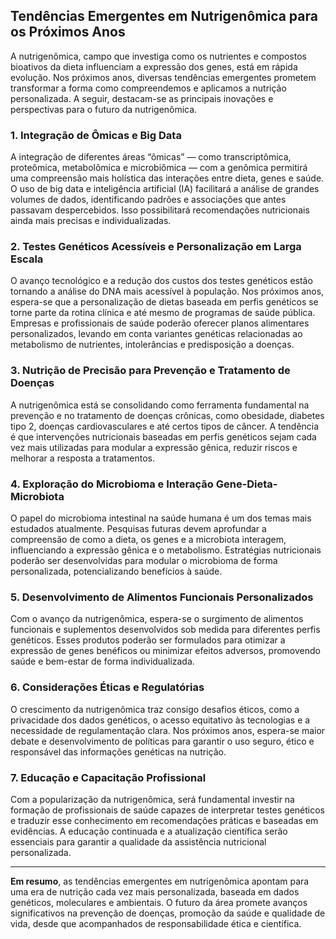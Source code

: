
## Tendências Emergentes em Nutrigenômica para os Próximos Anos

A nutrigenômica, campo que investiga como os nutrientes e compostos bioativos da dieta influenciam a expressão dos genes, está em rápida evolução. Nos próximos anos, diversas tendências emergentes prometem transformar a forma como compreendemos e aplicamos a nutrição personalizada. A seguir, destacam-se as principais inovações e perspectivas para o futuro da nutrigenômica.

### 1. Integração de Ômicas e Big Data

A integração de diferentes áreas “ômicas” — como transcriptômica, proteômica, metabolômica e microbiômica — com a genômica permitirá uma compreensão mais holística das interações entre dieta, genes e saúde. O uso de big data e inteligência artificial (IA) facilitará a análise de grandes volumes de dados, identificando padrões e associações que antes passavam despercebidos. Isso possibilitará recomendações nutricionais ainda mais precisas e individualizadas.

### 2. Testes Genéticos Acessíveis e Personalização em Larga Escala

O avanço tecnológico e a redução dos custos dos testes genéticos estão tornando a análise do DNA mais acessível à população. Nos próximos anos, espera-se que a personalização de dietas baseada em perfis genéticos se torne parte da rotina clínica e até mesmo de programas de saúde pública. Empresas e profissionais de saúde poderão oferecer planos alimentares personalizados, levando em conta variantes genéticas relacionadas ao metabolismo de nutrientes, intolerâncias e predisposição a doenças.

### 3. Nutrição de Precisão para Prevenção e Tratamento de Doenças

A nutrigenômica está se consolidando como ferramenta fundamental na prevenção e no tratamento de doenças crônicas, como obesidade, diabetes tipo 2, doenças cardiovasculares e até certos tipos de câncer. A tendência é que intervenções nutricionais baseadas em perfis genéticos sejam cada vez mais utilizadas para modular a expressão gênica, reduzir riscos e melhorar a resposta a tratamentos.

### 4. Exploração do Microbioma e Interação Gene-Dieta-Microbiota

O papel do microbioma intestinal na saúde humana é um dos temas mais estudados atualmente. Pesquisas futuras devem aprofundar a compreensão de como a dieta, os genes e a microbiota interagem, influenciando a expressão gênica e o metabolismo. Estratégias nutricionais poderão ser desenvolvidas para modular o microbioma de forma personalizada, potencializando benefícios à saúde.

### 5. Desenvolvimento de Alimentos Funcionais Personalizados

Com o avanço da nutrigenômica, espera-se o surgimento de alimentos funcionais e suplementos desenvolvidos sob medida para diferentes perfis genéticos. Esses produtos poderão ser formulados para otimizar a expressão de genes benéficos ou minimizar efeitos adversos, promovendo saúde e bem-estar de forma individualizada.

### 6. Considerações Éticas e Regulatórias

O crescimento da nutrigenômica traz consigo desafios éticos, como a privacidade dos dados genéticos, o acesso equitativo às tecnologias e a necessidade de regulamentação clara. Nos próximos anos, espera-se maior debate e desenvolvimento de políticas para garantir o uso seguro, ético e responsável das informações genéticas na nutrição.

### 7. Educação e Capacitação Profissional

Com a popularização da nutrigenômica, será fundamental investir na formação de profissionais de saúde capazes de interpretar testes genéticos e traduzir esse conhecimento em recomendações práticas e baseadas em evidências. A educação continuada e a atualização científica serão essenciais para garantir a qualidade da assistência nutricional personalizada.

---

**Em resumo**, as tendências emergentes em nutrigenômica apontam para uma era de nutrição cada vez mais personalizada, baseada em dados genéticos, moleculares e ambientais. O futuro da área promete avanços significativos na prevenção de doenças, promoção da saúde e qualidade de vida, desde que acompanhados de responsabilidade ética e científica.
```
